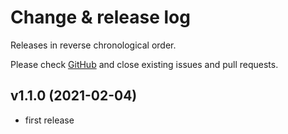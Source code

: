 # Change & release log

Releases in reverse chronological order.

Please check
[GitHub](https://github.com/micro-os-plus/platform-stm32f4discovery-xpack/issues/)
and close existing issues and pull requests.

## v1.1.0 (2021-02-04)

- first release
